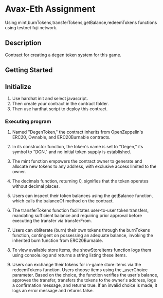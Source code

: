 # Avax-Eth Assignment

Using mint,burnTokens,transferTokens,getBalance,redeemTokens functions using testnet fuji network.

## Description

Contract for creating a degen token system for this game.

## Getting Started

## Initialize

1. Use hardhat init and select javascript.
2. Then create your contract in the contract folder.
3. Then use hardhat script to deploy this contract.

### Executing program

1. Named "DegenToken," the contract inherits from OpenZeppelin's ERC20, Ownable, and ERC20Burnable contracts.

2. In its constructor function, the token's name is set to "Degen," its symbol to "DGN," and no initial token supply is established.

3. The mint function empowers the contract owner to generate and allocate new tokens to any address, with exclusive access limited to the owner.

4. The decimals function, returning 0, signifies that the token operates without decimal places.

5. Users can inspect their token balances using the getBalance function, which calls the balanceOf method on the contract.

6. The transferTokens function facilitates user-to-user token transfers, mandating sufficient balance and requiring prior approval before executing the transfer via transferFrom.

7. Users can obliterate (burn) their own tokens through the burnTokens function, contingent on possessing an adequate balance, invoking the inherited burn function from ERC20Burnable.

8. To view available store items, the showStoreItems function logs them using console.log and returns a string listing these items.

9. Users can exchange their tokens for in-game store items via the redeemTokens function. Users choose items using the _userChoice parameter. Based on the choice, the function verifies the user's balance, approves the transfer, transfers the tokens to the owner's address, logs a confirmation message, and returns true. If an invalid choice is made, it logs an error message and returns false.
